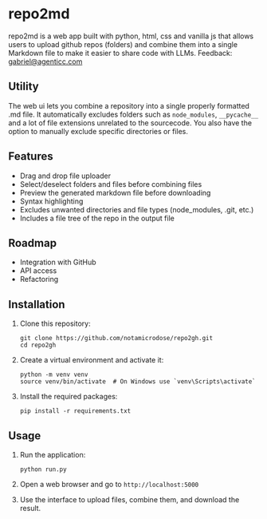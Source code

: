 # repo2md

repo2md is a web app built with python, html, css and vanilla js that allows users to upload github repos (folders) and combine them into a single Markdown file to make it easier to share code with LLMs. Feedback: gabriel@agenticc.com

## Utility
The web ui lets you combine a repository into a single properly formatted .md file. It automatically excludes folders such as `node_modules`, `__pycache__` and a lot of file extensions unrelated to the sourcecode. You also have the option to manually exclude specific directories or files.

## Features

- Drag and drop file uploader
- Select/deselect folders and files before combining files
- Preview the generated markdown file before downloading
- Syntax highlighting
- Excludes unwanted directories and file types (node_modules, .git, etc.)
- Includes a file tree of the repo in the output file

## Roadmap

- Integration with GitHub
- API access
- Refactoring

## Installation

1. Clone this repository:
   ```
   git clone https://github.com/notamicrodose/repo2gh.git
   cd repo2gh
   ```

2. Create a virtual environment and activate it:
   ```
   python -m venv venv
   source venv/bin/activate  # On Windows use `venv\Scripts\activate`
   ```

3. Install the required packages:
   ```
   pip install -r requirements.txt
   ```

## Usage

1. Run the application:
   ```
   python run.py
   ```

2. Open a web browser and go to `http://localhost:5000`

3. Use the interface to upload files, combine them, and download the result.
